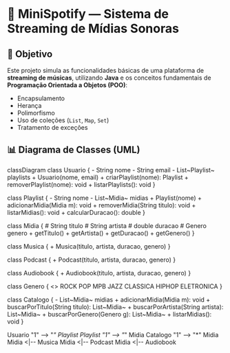# 🎵 MiniSpotify — Sistema de Streaming de Mídias Sonoras

## 📌 Objetivo
Este projeto simula as funcionalidades básicas de uma plataforma de **streaming de músicas**, utilizando **Java** e os conceitos fundamentais de **Programação Orientada a Objetos (POO)**:

- Encapsulamento  
- Herança  
- Polimorfismo  
- Uso de coleções (`List`, `Map`, `Set`)  
- Tratamento de exceções  

## 📊 Diagrama de Classes (UML)

classDiagram
    class Usuario {
        - String nome
        - String email
        - List~Playlist~ playlists
        + Usuario(nome, email)
        + criarPlaylist(nome): Playlist
        + removerPlaylist(nome): void
        + listarPlaylists(): void
    }

  class Playlist {
        - String nome
        - List~Midia~ midias
        + Playlist(nome)
        + adicionarMidia(Midia m): void
        + removerMidia(String titulo): void
        + listarMidias(): void
        + calcularDuracao(): double
    }

  class Midia {
        # String titulo
        # String artista
        # double duracao
        # Genero genero
        + getTitulo()
        + getArtista()
        + getDuracao()
        + getGenero()
    }

  class Musica {
        + Musica(titulo, artista, duracao, genero)
    }

  class Podcast {
        + Podcast(titulo, artista, duracao, genero)
    }

  class Audiobook {
        + Audiobook(titulo, artista, duracao, genero)
    }

  class Genero {
        <<enumeration>>
        ROCK
        POP
        MPB
        JAZZ
        CLASSICA
        HIPHOP
        ELETRONICA
    }

  class Catalogo {
        - List~Midia~ midias
        + adicionarMidia(Midia m): void
        + buscarPorTitulo(String titulo): List~Midia~
        + buscarPorArtista(String artista): List~Midia~
        + buscarPorGenero(Genero g): List~Midia~
        + listarMidias(): void
    }

  Usuario "1" --> "*" Playlist
  Playlist "1" --> "*" Midia
  Catalogo "1" --> "*" Midia
  Midia <|-- Musica
  Midia <|-- Podcast
  Midia <|-- Audiobook

